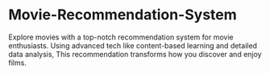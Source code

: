# Movie-Recommendation-System
Explore movies with a top-notch recommendation system for movie enthusiasts. Using advanced tech like content-based learning and detailed data analysis, This recommendation transforms how you discover and enjoy films.
